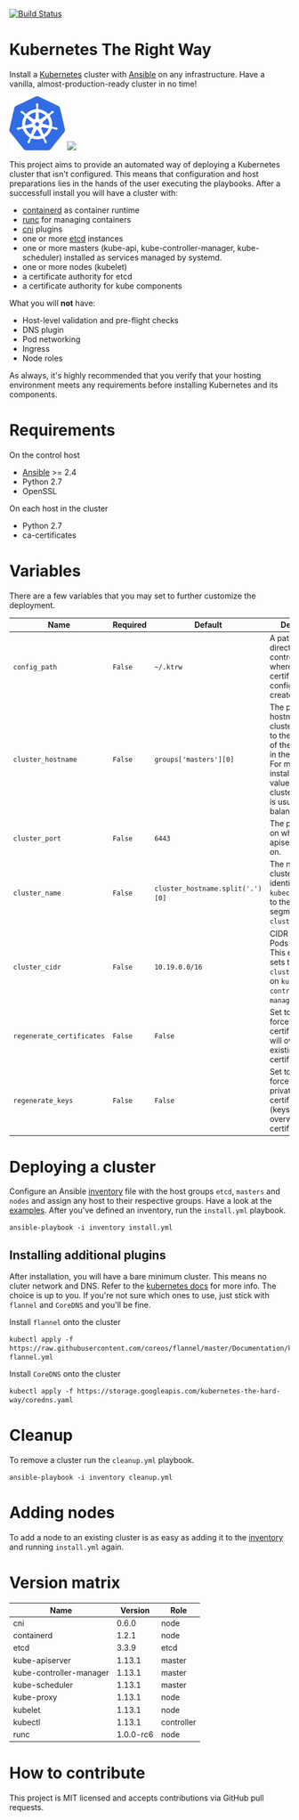 [![Build Status](https://travis-ci.org/amimof/kubernetes-the-right-way.svg?branch=master)](https://travis-ci.org/amimof/kubernetes-the-right-way)

# Kubernetes The Right Way
Install a [Kubernetes](https://kubernetes.io/) cluster with [Ansible](https://www.ansible.com/) on any infrastructure. Have a vanilla, almost-production-ready cluster in no time! 

<p float="left">
  <img src="https://github.com/kubernetes/kubernetes/raw/master/logo/logo.png" width="100"> 
  <img src="https://github.com/bobthebutcher/vendor-icons-svg/raw/master/ansible.svg?sanitize=true" width="100">
</p>

This project aims to provide an automated way of deploying a Kubernetes cluster that isn't configured. This means that configuration and host preparations lies in the hands of the user executing the playbooks. After a successfull install you will have a cluster with:
* [containerd](https://github.com/containerd/containerd) as container runtime
* [runc](https://github.com/opencontainers/runc) for managing containers
* [cni](https://github.com/containernetworking/cni) plugins
* one or more [etcd](https://github.com/etcd-io/etcd) instances
* one or more masters (kube-api, kube-controller-manager, kube-scheduler) installed as services managed by systemd.
* one or more nodes (kubelet)
* a certificate authority for etcd
* a certificate authority for kube components

What you will **not** have:
* Host-level validation and pre-flight checks
* DNS plugin
* Pod networking
* Ingress
* Node roles

As always, it's highly recommended that you verify that your hosting environment meets any requirements before installing Kubernetes and its components.

# Requirements

On the control host
* [Ansible](https://github.com/ansible/ansible) >= 2.4
* Python 2.7
* OpenSSL

On each host in the cluster
* Python 2.7
* ca-certificates

# Variables
There are a few variables that you may set to further customize the deployment. 

| Name 	| Required 	| Default 	| Description 	|
|-------------------------	|----------	|--------------------------------------	|------------------------------------------------------------------------------------------------------------------------------------------------------------------------------------------------------	|
| `config_path` 	| `False` 	| `~/.ktrw` 	| A path to a directory on the control host where cluster certificates and configuration is created. 	|
| `cluster_hostname` 	| `False` 	| `groups['masters'][0]` 	| The public hostname of the cluster. Defaults to the hostname of the first master in the [inventory](https://docs.ansible.com/ansible/latest/user_guide/intro_inventory.html). For multi-master installations, the value of cluster_hostname is usually a load balancer. 	|
| `cluster_port` 	| `False` 	| `6443` 	| The port number on which kube-apiserver listens on. 	|
| `cluster_name` 	| `False` 	| `cluster_hostname.split('.')[0]` 	| The name of the cluster, used for identification in `kubectl`. Defaults to the first segment of the `cluster_hostname`. 	|
| `cluster_cidr` 	| `False` 	| `10.19.0.0/16` 	| CIDR Range for Pods in cluster. This effectively sets the `--cluster-cidr` flag on `kube-controller-manager`.	|
| `regenerate_certificates` 	| `False` 	| `False` 	| Set to True to force create certificates. This will overwrite existing certificates. 	|
| `regenerate_keys` 	| `False` 	| `False` 	| Set to True to force create private certificates (keys). This will overwrite existing certificates. 	|

# Deploying a cluster
Configure an Ansible [inventory](https://docs.ansible.com/ansible/latest/user_guide/intro_inventory.html) file with the host groups `etcd`, `masters` and `nodes` and assign any host to their respective groups. Have a look at the [examples](https://github.com/amimof/kubernetes-the-right-way/tree/master/example). After you've defined an inventory, run the `install.yml` playbook.
```
ansible-playbook -i inventory install.yml
``` 

## Installing additional plugins
After installation, you will have a bare minimum cluster. This means no cluter network and DNS. Refer to the [kubernetes docs](https://kubernetes.io/docs/concepts/cluster-administration/addons/#networking-and-network-policy) for more info. The choice is up to you. If you're not sure which ones to use, just stick with `flannel` and `CoreDNS` and you'll be fine.

Install `flannel` onto the cluster
```
kubectl apply -f https://raw.githubusercontent.com/coreos/flannel/master/Documentation/kube-flannel.yml
```

Install `CoreDNS` onto the cluster
```
kubectl apply -f https://storage.googleapis.com/kubernetes-the-hard-way/coredns.yaml
```

# Cleanup
To remove a cluster run the `cleanup.yml` playbook.
```
ansible-playbook -i inventory cleanup.yml
```

# Adding nodes
To add a node to an existing cluster is as easy as adding it to the [inventory](https://docs.ansible.com/ansible/latest/user_guide/intro_inventory.html) and running `install.yml` again.

# Version matrix

| Name                      | Version   | Role       |
| ------------------------- | --------- | ---------- |
| cni                       | 0.6.0     | node       |
| containerd                | 1.2.1     | node       |
| etcd                      | 3.3.9     | etcd       |
| kube-apiserver            | 1.13.1    | master     |
| kube-controller-manager   | 1.13.1    | master     |
| kube-scheduler            | 1.13.1    | master     |
| kube-proxy                | 1.13.1    | node       |
| kubelet                   | 1.13.1    | node       |
| kubectl                   | 1.13.1    | controller |
| runc                      | 1.0.0-rc6 | node       |

# How to contribute
This project is MIT licensed and accepts contributions via GitHub pull requests.

